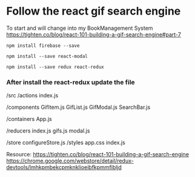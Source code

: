 # Follow the react gif search engine
To start and will change into my BookManagement System
 https://tighten.co/blog/react-101-building-a-gif-search-engine#part-7

```
npm install firebase --save
```
```
npm install --save react-modal
```
```
npm install --save redux react-redux
```
### After install the react-redux update the file
/src
  /actions
      index.js

  /components
      GifItem.js
      GifList.js
      GifModal.js
      SearchBar.js

  /containers
      App.js

  /reducers
      index.js
      gifs.js
      modal.js

  /store
      configureStore.js
  /styles
      app.css
  index.js


Resource:
https://tighten.co/blog/react-101-building-a-gif-search-engine
https://chrome.google.com/webstore/detail/redux-devtools/lmhkpmbekcpmknklioeibfkpmmfibljd
